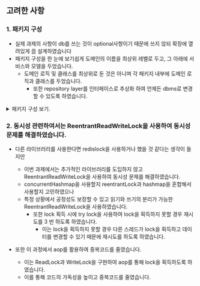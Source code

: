 ## 고려한 사항

### 1. 패키지 구성
- 실제 과제의 사항이 db를 쓰는 것이 optional사항이기 때문에 쓰지 않되 확장에 열려있게 끔 설계하였습니다
- 패키지 구성을 한 눈에 보기쉽게 도메인의 이름을 최상위 레벨로 두고, 그 아래에 서비스와 모델을 두었습니다.
    - 도메인 로직 및 클래스를 최상위로 둔 것은 아니며 각 패키지 내부에 도메인 로직과 클래스를 두었습니다.
        - 또한 repository layer를 인터페이스로 추상화 하여 언제든 dbms로 변경할 수 있도록 하였습니다.
<details>
<summary>패키지 구성 보기.</summary>

```markdown
└── me
    └── saechimdaeki
        └── sinsa
            ├── SinsaApplication.java
            ├── common
            ├── annotation
            │ │ ├── ReadLock.java
            │ │ └── WriteLock.java
            │ ├── config
            │ │ ├── DataInitializer.java
            │ │ └── LockAspect.java
            │ └── handler
            │     ├── ErrorResponseEntity.java
            │     └── GlobalExceptionHandler.java
            └── product
                ├── controller
                │ └── ProductController.java
                ├── domain
                │ ├── Brand.java
                │ ├── Category.java
                │ └── Product.java
                ├── dto
                │ ├── BrandPriceResponse.java
                │ ├── BrandRequest.java
                │ ├── BrandResponse.java
                │ ├── CategoryPriceResponse.java
                │ ├── LowestBrandResponse.java
                │ ├── LowestCategoryResponse.java
                │ ├── PriceByCategoryResponse.java
                │ ├── ProductRequest.java
                │ └── ProductResponse.java
                ├── exception
                │ ├── ErrorCode.java
                │ └── ProductException.java
                ├── repository
                │ ├── InMemoryProductRepositoryImpl.java
                │ └── ProductRepository.java
                └── service
                    └── ProductService.java
```

</details>

### 2. 동시성 관련하여서는 ReentrantReadWriteLock을 사용하여 동시성 문제를 해결하였습니다.
- 다른 라이브러리를 사용한다면 redislock을 사용하거나 했을 것 같다는 생각이 들지만
    - 이번 과제에서는 추가적인 라이브러리를 도입하지 않고 ReentrantReadWriteLock을 사용하여 동시성 문제를 해결하였습니다.
    - concurrentHashmap을 사용할지 reentrantLock과 hashmap을 혼합해서 사용할지 고민하였으나
    - 특정 상황에서 공정성도 보장할 수 있고 읽기와 쓰기의 분리가 가능한 ReentrantReadWriteLock을 사용하였습니다.
        - 또한 lock 획득 시에 try lock을 사용하여 lock을 획득하지 못할 경우 재시도를 3 번 하도록 하였습니다.
            - 이는 lock을 획득하지 못할 경우 다른 스레드가 lock을 획득하고 데이터를 변경할 수 있기 때문에 재시도를 하도록 하였습니다.

- 또한 이 과정에서 aop를 활용하여 중복코드를 줄였습니다.
    - 이는 ReadLock과 WriteLock을 구현하여 aop를 통해 lock을 획득하도록 하였습니다.
    - 이를 통해 코드의 가독성을 높이고 중복코드를 줄였습니다.